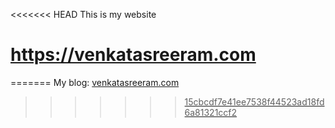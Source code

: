 <<<<<<< HEAD
This is my website
# https://venkatasreeram.com
=======
My blog: <a href="https://venkatasreeram.com/" target="_blank">venkatasreeram.com
>>>>>>> 15cbcdf7e41ee7538f44523ad18fd6a81321ccf2
